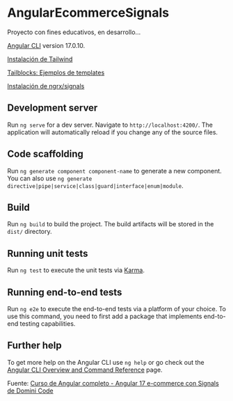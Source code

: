 # AngularEcommerceSignals

Proyecto con fines educativos, en desarrollo...

[Angular CLI](https://github.com/angular/angular-cli) version 17.0.10.

[Instalación de Tailwind](https://tailwindcss.com/docs/guides/angular)

[Tailblocks: Ejemplos de templates](https://tailblocks.cc/)

[Instalación de ngrx/signals](https://ngrx.io/guide/signals/install)





## Development server

Run `ng serve` for a dev server. Navigate to `http://localhost:4200/`. The application will automatically reload if you change any of the source files.

## Code scaffolding

Run `ng generate component component-name` to generate a new component. You can also use `ng generate directive|pipe|service|class|guard|interface|enum|module`.

## Build

Run `ng build` to build the project. The build artifacts will be stored in the `dist/` directory.

## Running unit tests

Run `ng test` to execute the unit tests via [Karma](https://karma-runner.github.io).

## Running end-to-end tests

Run `ng e2e` to execute the end-to-end tests via a platform of your choice. To use this command, you need to first add a package that implements end-to-end testing capabilities.

## Further help

To get more help on the Angular CLI use `ng help` or go check out the [Angular CLI Overview and Command Reference](https://angular.io/cli) page.


Fuente:  [Curso de Angular completo - Angular 17 e-commerce con Signals de Domini Code](https://www.youtube.com/watch?v=tpS5w5tic_U)